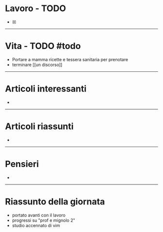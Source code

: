 # Lavoro - TODO
- [x] 

---

# Vita - TODO #todo
- Portare a mamma ricette e tessera sanitaria per prenotare
- terminare [[un discorso]]

---

# Articoli interessanti
- 

---

# Articoli riassunti
- 

---

# Pensieri
- 

---

# Riassunto della giornata
- portato avanti con il lavoro
- progressi su "prof e mignolo 2"
- studio accennato di vim